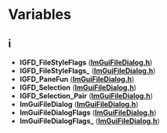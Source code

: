 
# Variables



## i

* **IGFD\_FileStyleFlags** ([**ImGuiFileDialog.h**](ImGuiFileDialog_8h.md))
* **IGFD\_FileStyleFlags\_** ([**ImGuiFileDialog.h**](ImGuiFileDialog_8h.md))
* **IGFD\_PaneFun** ([**ImGuiFileDialog.h**](ImGuiFileDialog_8h.md))
* **IGFD\_Selection** ([**ImGuiFileDialog.h**](ImGuiFileDialog_8h.md))
* **IGFD\_Selection\_Pair** ([**ImGuiFileDialog.h**](ImGuiFileDialog_8h.md))
* **ImGuiFileDialog** ([**ImGuiFileDialog.h**](ImGuiFileDialog_8h.md))
* **ImGuiFileDialogFlags** ([**ImGuiFileDialog.h**](ImGuiFileDialog_8h.md))
* **ImGuiFileDialogFlags\_** ([**ImGuiFileDialog.h**](ImGuiFileDialog_8h.md))




